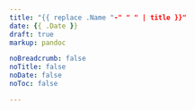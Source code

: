 ```yaml
---
title: "{{ replace .Name "-" " " | title }}"
date: {{ .Date }}
draft: true
markup: pandoc

noBreadcrumb: false
noTitle: false
noDate: false
noToc: false

---
```


